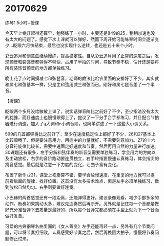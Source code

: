 # 20170629

练琴1.5小时+授课

今天早上幸好起得还算早，勉强练了一小时，主要还是849的25，稍稍加速也没有太大的问题了。感觉下次上课就可以弹好，然而下周开始可能练琴时间会逐渐变少...眨眼六月快结束，最后也没实现什么逆转，也还是五十来个小时。

彩云追月和创意曲继续慢练，提高稳定性。自从彩云追月用了正常的速度之后，发现颤音和装饰音都弹得不够快，占用了半拍的时间，导致节奏不稳，估计还是要将所有装饰音颤音的地方都单独练习。

晚上花了点时间摸减七和弦琶音，老师的教法比哈农里面的安排好了不少，其实就和属七和弦基本一样，只是主和弦用减三和弦而已。刚好和属七琶音差了一个半音。

【授课】

眨眼两个多月没给敏敏上课了，说实话弹音阶比之前好了不少，至少指法没有太大的犹豫，而且速度上也慢慢跟得上了，提议了一下分手合手都练习，并且配合节拍器进行调速。加入了g大调和e小调音阶。也简单讲述了一下这些大小调关系。

599的几首都弹得比之前好了，至少在速度稳定性上都好了不少，26和27基本上比较顺畅了，但是要注意用力，用适中的力量就好，不需要刻意加力。27的十六分音符旋律比较长，需要中速固定好速度和节奏，然后再用自然的力量进行加速。30课题还有很多，左手分解和弦伴奏的新音型需要单独练习，学会用力的方向以及主动放松，右手的音阶跑动要连贯独立，右手轮指要慢速认真练习，体会指尖的跳音感觉。最后就是注意一下力度的变化，让曲子富有变化。

布置了新作业31，课堂上视奏算不错，要学会放慢速度，在重复的地方就可以提前看后面的旋律，找好位置。这首没有太多技术难点，但是左手必须单独练习，做到放松自然均匀。右手则要做好连奏。

小巴赫的两首感觉还有一段距离，还能弹得更好。建议录像观看，减少手部多余的动作，断奏如果跳动太多，建议先连奏然后再断开。另外就是记住每一个音都是做好充分准备弹下去质量是最好的，所以每个音弹完都必须在手型上就为下一个音而做好准备。

可爱的古典钢琴名曲里面的《女人善变》左手还能再轻一点，另外有几个节奏问题，可以将节奏打细致，认真感受好节奏之后，然后再换回大拍子，慢慢将节奏问题修正过来。
